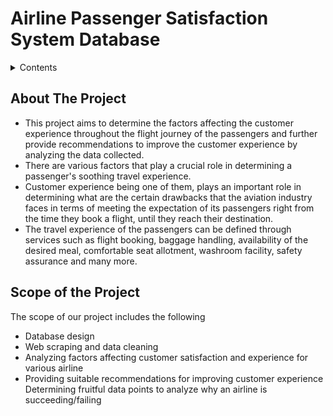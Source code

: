 # Airline Passenger Satisfaction System Database
<!--CONTENT-->
<details>
  <summary>Contents</summary>
  <ol>
    <li>About The Project</li>
    <li>Scope of the Project</li>
  </ol>  
</details>


<!-- ABOUT THE PROJECT -->
## About The Project
<ul>
<li>This project aims to determine the factors affecting the customer experience throughout the flight journey of the passengers and further provide
recommendations to improve the customer experience by analyzing the data collected.
</li>
<li>
There are various factors that play a crucial role in determining a passenger's soothing travel experience. 
</li>
<li>
Customer experience being one of them, plays an important role in determining what are the certain drawbacks that the aviation industry faces in terms of meeting the expectation of its passengers right from the time they book a flight, until they reach their destination.
</li>
<li>
The travel experience of the passengers can be defined through services such as flight booking, baggage handling, availability of the desired meal, comfortable seat allotment, washroom facility, safety assurance and many more.
</li>
</ul>

<!-- SCOPE OF THE PROJECT -->
## Scope of the Project
The scope of our  project includes the following
<ul>
<li>Database design</li>
<li>Web scraping and data cleaning</li>
<li>Analyzing factors affecting customer satisfaction and experience for various airline</li>
<li>Providing suitable recommendations for improving customer experience</li>
<lu>Determining fruitful data points to analyze why an airline is succeeding/failing</li>
</ul>
